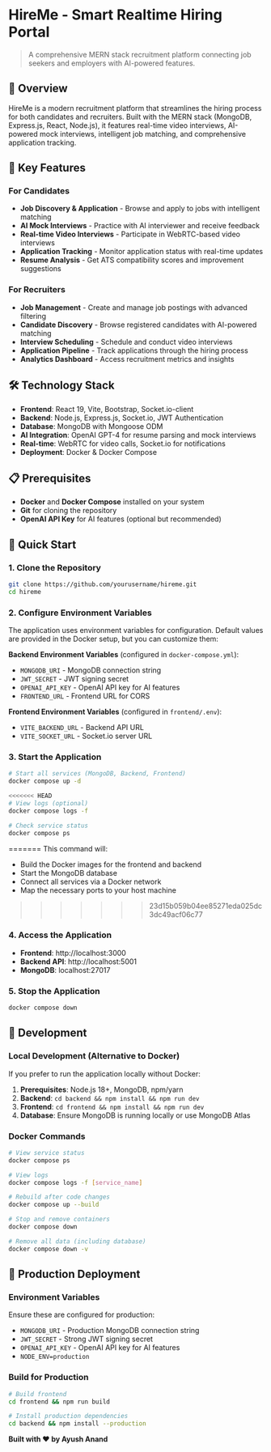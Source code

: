 # HireMe - Smart Realtime Hiring Portal

> A comprehensive MERN stack recruitment platform connecting job seekers and employers with AI-powered features.

## 🌟 Overview

HireMe is a modern recruitment platform that streamlines the hiring process for both candidates and recruiters. Built with the MERN stack (MongoDB, Express.js, React, Node.js), it features real-time video interviews, AI-powered mock interviews, intelligent job matching, and comprehensive application tracking.

## 🚀 Key Features

### For Candidates
- **Job Discovery & Application** - Browse and apply to jobs with intelligent matching
- **AI Mock Interviews** - Practice with AI interviewer and receive feedback
- **Real-time Video Interviews** - Participate in WebRTC-based video interviews
- **Application Tracking** - Monitor application status with real-time updates
- **Resume Analysis** - Get ATS compatibility scores and improvement suggestions

### For Recruiters
- **Job Management** - Create and manage job postings with advanced filtering
- **Candidate Discovery** - Browse registered candidates with AI-powered matching
- **Interview Scheduling** - Schedule and conduct video interviews
- **Application Pipeline** - Track applications through the hiring process
- **Analytics Dashboard** - Access recruitment metrics and insights

## 🛠️ Technology Stack

- **Frontend**: React 19, Vite, Bootstrap, Socket.io-client
- **Backend**: Node.js, Express.js, Socket.io, JWT Authentication
- **Database**: MongoDB with Mongoose ODM
- **AI Integration**: OpenAI GPT-4 for resume parsing and mock interviews
- **Real-time**: WebRTC for video calls, Socket.io for notifications
- **Deployment**: Docker & Docker Compose

## 📋 Prerequisites

- **Docker** and **Docker Compose** installed on your system
- **Git** for cloning the repository
- **OpenAI API Key** for AI features (optional but recommended)

## 🚀 Quick Start

### 1. Clone the Repository
```bash
git clone https://github.com/yourusername/hireme.git
cd hireme
```

### 2. Configure Environment Variables

The application uses environment variables for configuration. Default values are provided in the Docker setup, but you can customize them:

**Backend Environment Variables** (configured in `docker-compose.yml`):
- `MONGODB_URI` - MongoDB connection string
- `JWT_SECRET` - JWT signing secret
- `OPENAI_API_KEY` - OpenAI API key for AI features
- `FRONTEND_URL` - Frontend URL for CORS

**Frontend Environment Variables** (configured in `frontend/.env`):
- `VITE_BACKEND_URL` - Backend API URL
- `VITE_SOCKET_URL` - Socket.io server URL

### 3. Start the Application
```bash
# Start all services (MongoDB, Backend, Frontend)
docker compose up -d

<<<<<<< HEAD
# View logs (optional)
docker compose logs -f

# Check service status
docker compose ps
```
=======
This command will:
- Build the Docker images for the frontend and backend
- Start the MongoDB database
- Connect all services via a Docker network
- Map the necessary ports to your host machine
>>>>>>> 23d15b059b04ee85271eda025dc3dc49acf06c77

### 4. Access the Application
- **Frontend**: http://localhost:3000
- **Backend API**: http://localhost:5001
- **MongoDB**: localhost:27017

### 5. Stop the Application
```bash
docker compose down
```

## 🔧 Development

### Local Development (Alternative to Docker)
If you prefer to run the application locally without Docker:

1. **Prerequisites**: Node.js 18+, MongoDB, npm/yarn
2. **Backend**: `cd backend && npm install && npm run dev`
3. **Frontend**: `cd frontend && npm install && npm run dev`
4. **Database**: Ensure MongoDB is running locally or use MongoDB Atlas

### Docker Commands
```bash
# View service status
docker compose ps

# View logs
docker compose logs -f [service_name]

# Rebuild after code changes
docker compose up --build

# Stop and remove containers
docker compose down

# Remove all data (including database)
docker compose down -v
```

## 🚀 Production Deployment

### Environment Variables
Ensure these are configured for production:
- `MONGODB_URI` - Production MongoDB connection string
- `JWT_SECRET` - Strong JWT signing secret
- `OPENAI_API_KEY` - OpenAI API key for AI features
- `NODE_ENV=production`

### Build for Production
```bash
# Build frontend
cd frontend && npm run build

# Install production dependencies
cd backend && npm install --production
```

**Built with ❤️ by Ayush Anand**
